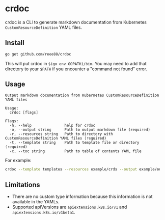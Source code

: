 # crdoc

crdoc is a CLI to generate markdown documentation from Kubernetes `CustomResourceDefinition` YAML files.

## Install

```bash
go get github.com/roee88/crdoc
```

This will put crdoc in `$(go env GOPATH)/bin`. You may need to add that directory to your `$PATH` if you encounter a "command not found" error.

## Usage

```
Output markdown documentation from Kubernetes CustomResourceDefinition YAML files

Usage:
  crdoc [flags]

Flags:
  -h, --help               help for crdoc
  -o, --output string      Path to output markdown file (required)
  -r, --resources string   Path to directory with CustomResourceDefinition YAML files (required)
  -t, --template string    Path to template file or directory (required)
  -c, --toc string         Path to table of contents YAML file
```

For example:

```bash
crdoc --template templates --resources example/crds --output example/output.md
```

## Limitations

- There are no custom type information because this information is not available in the YAMLs.
- Supported apiVersions are `apiextensions.k8s.io/v1` and `apiextensions.k8s.io/v1beta1`.
